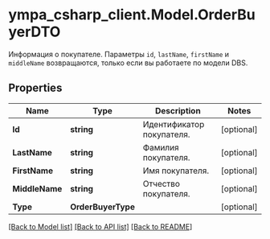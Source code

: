 # ympa_csharp_client.Model.OrderBuyerDTO
Информация о покупателе.  Параметры `id`, `lastName`, `firstName` и `middleName` возвращаются, только если вы работаете по модели DBS. 

## Properties

Name | Type | Description | Notes
------------ | ------------- | ------------- | -------------
**Id** | **string** | Идентификатор покупателя. | [optional] 
**LastName** | **string** | Фамилия покупателя. | [optional] 
**FirstName** | **string** | Имя покупателя. | [optional] 
**MiddleName** | **string** | Отчество покупателя. | [optional] 
**Type** | **OrderBuyerType** |  | [optional] 

[[Back to Model list]](../README.md#documentation-for-models) [[Back to API list]](../README.md#documentation-for-api-endpoints) [[Back to README]](../README.md)

